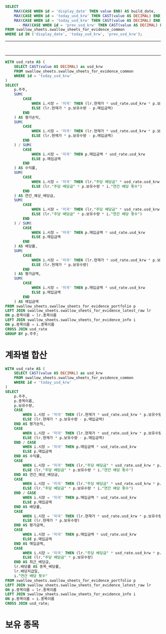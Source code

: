 ```sql common
SELECT 
    MAX(CASE WHEN id = 'display_date' THEN value END) AS build_date,
    MAX(CASE WHEN id = 'today_usd_krw' THEN CAST(value AS DECIMAL) END) AS usd_krw,
    MAX(CASE WHEN id = 'today_usd_krw' THEN CAST(value AS DECIMAL) END)
      - MAX(CASE WHEN id = 'prev_usd_krw' THEN CAST(value AS DECIMAL) END) AS usd_krw_delta
FROM swallow_sheets.swallow_sheets_for_evidence_common
WHERE id IN ('display_date', 'today_usd_krw', 'prev_usd_krw');
```
---

<BigValue 
  title="데이터 갱신 시간"
  data={common}
  value=build_date
/>
&nbsp; &nbsp; &nbsp; &nbsp;
<BigValue 
  title="1 미국 달러 ($) ="
  data={common}
  value=usd_krw
  fmt=krw2
  comparison=usd_krw_delta
  comparisonTitle="전일 대비"
  comparisonFmt=krw2
/>

---

```sql portfolio_summary
WITH usd_rate AS (
    SELECT CAST(value AS DECIMAL) as usd_krw
    FROM swallow_sheets.swallow_sheets_for_evidence_common
    WHERE id = 'today_usd_krw'
)
SELECT 
    p.주주,
    SUM(
        CASE 
            WHEN i.시장 = '미국' THEN (lr.현재가 * usd_rate.usd_krw * p.보유수량 - p.매입금액 * usd_rate.usd_krw)
            ELSE (lr.현재가 * p.보유수량 - p.매입금액)
        END
    ) AS 평가손익,
    SUM(
        CASE 
            WHEN i.시장 = '미국' THEN (lr.현재가 * usd_rate.usd_krw * p.보유수량 - p.매입금액 * usd_rate.usd_krw)
            ELSE (lr.현재가 * p.보유수량 - p.매입금액)
        END
    ) / SUM(
        CASE 
            WHEN i.시장 = '미국' THEN p.매입금액 * usd_rate.usd_krw
            ELSE p.매입금액
        END
    ) AS 수익률,
    SUM(
        CASE 
            WHEN i.시장 = '미국' THEN (lr."주당 배당금" * usd_rate.usd_krw * p.보유수량 * i."연간 배당 횟수")
            ELSE (lr."주당 배당금" * p.보유수량 * i."연간 배당 횟수")
        END
    ) AS 연간_예상_배당금,
    SUM(
        CASE 
            WHEN i.시장 = '미국' THEN (lr."주당 배당금" * usd_rate.usd_krw * p.보유수량 * i."연간 배당 횟수")
            ELSE (lr."주당 배당금" * p.보유수량 * i."연간 배당 횟수")
        END
    ) / SUM(
        CASE 
            WHEN i.시장 = '미국' THEN p.매입금액 * usd_rate.usd_krw
            ELSE p.매입금액
        END
    ) AS 배당률,
    SUM(
        CASE 
            WHEN i.시장 = '미국' THEN (lr.현재가 * usd_rate.usd_krw * p.보유수량)
            ELSE (lr.현재가 * p.보유수량)
        END
    ) AS 평가금액,
    SUM(
        CASE 
            WHEN i.시장 = '미국' THEN p.매입금액 * usd_rate.usd_krw
            ELSE p.매입금액
        END
    ) AS 매입금액
FROM swallow_sheets.swallow_sheets_for_evidence_portfolio p
LEFT JOIN swallow_sheets.swallow_sheets_for_evidence_latest_raw lr
ON p.종목이름 = lr.종목이름
LEFT JOIN swallow_sheets.swallow_sheets_for_evidence_info i
ON p.종목이름 = i.종목이름
CROSS JOIN usd_rate
GROUP BY p.주주;
```

# 계좌별 합산
<DataTable data={portfolio_summary} rows=all>
    <Column id=주주/>
    <Column id=평가손익 redNegatives=true fmt=krw0/>
    <Column id=수익률 redNegatives=true fmt=pct2/>
    <Column id=연간_예상_배당금 fmt=krw0/>
    <Column id=배당률 fmt=pct2/>
    <Column id=평가금액 fmt=krw0/>
    <Column id=매입금액 fmt=krw0/>
</DataTable>

```sql portfolio_detail
WITH usd_rate AS (
    SELECT CAST(value AS DECIMAL) as usd_krw
    FROM swallow_sheets.swallow_sheets_for_evidence_common
    WHERE id = 'today_usd_krw'
)
SELECT 
    p.주주,
    p.종목이름,
    p.보유수량,
    CASE 
        WHEN i.시장 = '미국' THEN (lr.현재가 * usd_rate.usd_krw * p.보유수량 - p.매입금액 * usd_rate.usd_krw)
        ELSE (lr.현재가 * p.보유수량 - p.매입금액)
    END AS 평가손익,
    CASE 
        WHEN i.시장 = '미국' THEN (lr.현재가 * usd_rate.usd_krw * p.보유수량 - p.매입금액 * usd_rate.usd_krw)
        ELSE (lr.현재가 * p.보유수량 - p.매입금액)
    END / CASE 
        WHEN i.시장 = '미국' THEN p.매입금액 * usd_rate.usd_krw
        ELSE p.매입금액
    END AS 수익률,
    CASE 
        WHEN i.시장 = '미국' THEN (lr."주당 배당금" * usd_rate.usd_krw * p.보유수량 * i."연간 배당 횟수")
        ELSE (lr."주당 배당금" * p.보유수량 * i."연간 배당 횟수")
    END AS 연간_예상_배당금,
    CASE 
        WHEN i.시장 = '미국' THEN (lr."주당 배당금" * usd_rate.usd_krw * p.보유수량 * i."연간 배당 횟수")
        ELSE (lr."주당 배당금" * p.보유수량 * i."연간 배당 횟수")
    END / CASE 
        WHEN i.시장 = '미국' THEN p.매입금액 * usd_rate.usd_krw
        ELSE p.매입금액
    END AS 배당률,
    CASE 
        WHEN i.시장 = '미국' THEN (lr.현재가 * usd_rate.usd_krw * p.보유수량)
        ELSE (lr.현재가 * p.보유수량)
    END AS 평가금액,
    CASE 
        WHEN i.시장 = '미국' THEN p.매입금액 * usd_rate.usd_krw
        ELSE p.매입금액
    END AS 매입금액,
    CASE 
        WHEN i.시장 = '미국' THEN (lr."주당 배당금" * usd_rate.usd_krw * p.보유수량)
        ELSE (lr."주당 배당금" * p.보유수량)
    END AS 최근_배당금,
    lr.배당률 AS 종목_배당률,
    lr.배당지급일,
    i."연간 배당 횟수"
FROM swallow_sheets.swallow_sheets_for_evidence_portfolio p
LEFT JOIN swallow_sheets.swallow_sheets_for_evidence_latest_raw lr
ON p.종목이름 = lr.종목이름
LEFT JOIN swallow_sheets.swallow_sheets_for_evidence_info i
ON p.종목이름 = i.종목이름
CROSS JOIN usd_rate;
```

# 보유 종목
<DataTable data={portfolio_detail} rows=all>
    <Column id=주주/>
    <Column id=종목이름/>
    <Column id=보유수량/>
    <Column id=평가손익 redNegatives=true fmt=krw0/>
    <Column id=수익률 redNegatives=true fmt=pct2/>
    <Column id=연간_예상_배당금 fmt=krw0/>
    <Column id=배당률 fmt=pct2/>
    <Column id=평가금액 fmt=krw0/>
    <Column id=매입금액 fmt=krw0/>
    <Column id=최근_배당금 fmt=krw0/>
    <Column id=종목_배당률 fmt=pct2/>
    <Column id=배당지급일/>
    <Column id="연간 배당 횟수"/>
</DataTable>
